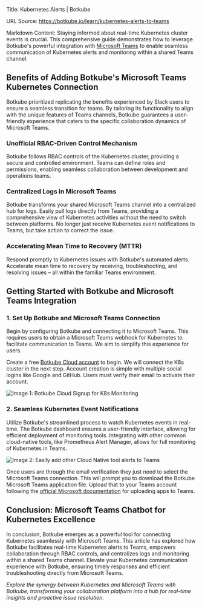 Title: Kubernetes Alerts | Botkube

URL Source: https://botkube.io/learn/kubernetes-alerts-to-teams

Markdown Content:
Staying informed about real-time Kubernetes cluster events is crucial. This comprehensive guide demonstrates how to leverage Botkube's powerful integration with [Microsoft Teams](https://botkube.io/integration/teams) to enable seamless communication of Kubernetes alerts and monitoring within a shared Teams channel.

**Benefits of Adding Botkube's Microsoft Teams Kubernetes Connection**
----------------------------------------------------------------------

Botkube prioritized replicating the benefits experienced by Slack users to ensure a seamless transition for teams. By tailoring its functionality to align with the unique features of Teams channels, Botkube guarantees a user-friendly experience that caters to the specific collaboration dynamics of Microsoft Teams.

### **Unofficial RBAC-Driven Control Mechanism**

Botkube follows RBAC controls of the Kubernetes cluster, providing a secure and controlled environment. Teams can define roles and permissions, enabling seamless collaboration between development and operations teams.

### **Centralized Logs in Microsoft Teams**

Botkube transforms your shared Microsoft Teams channel into a centralized hub for logs. Easily pull logs directly from Teams, providing a comprehensive view of Kubernetes activities without the need to switch between platforms. No longer just receive Kubernetes event notifications to Teams, but take action to correct the issue.

### **Accelerating Mean Time to Recovery (MTTR)**

Respond promptly to Kubernetes issues with Botkube's automated alerts. Accelerate mean time to recovery by receiving, troubleshooting, and resolving issues – all within the familiar Teams environment.

**Getting Started with Botkube and Microsoft Teams Integration**
----------------------------------------------------------------

### **1\. Set Up Botkube and Microsoft Teams Connection**

Begin by configuring Botkube and connecting it to Microsoft Teams. This requires users to obtain a Microsoft Teams webhook for Kubernetes to facilitate communication to Teams. We aim to simplify this experience for users.

Create a free [Botkube Cloud account](http://app.botkube.io/) to begin. We will connect the K8s cluster in the next step. Account creation is simple with multiple social logins like Google and GitHub. Users must verify their email to activate their account.

![Image 1: Botkube Cloud Signup for K8s Monitoring](https://assets-global.website-files.com/634fabb21508d6c9db9bc46f/6566137f5fe7417be4f8a6fb_8Xa41Loqa_HXzlMcoEYZ_e2uDlGkXcTbQAAfLafcZCxXv5IbXkl0r_L7PUUDfGK3c05R7fPv8rFcR3d4whLL1Tt57FnkxIGJd77Y8UBIP_vWiBIFPlZ4dTYjN8QR05x71GsKEv-gxvk7i1bbX_vJAuU.png)

### **2\. Seamless Kubernetes Event Notifications**

Utilize Botkube's streamlined process to watch Kubernetes events in real-time. The Botkube dashboard ensures a user-friendly interface, allowing for efficient deployment of monitoring tools. Integrating with other common cloud-native tools, like Prometheus Alert Manager, allows for full monitoring of Kubernetes in Teams.

![Image 2: Easily add other Cloud Native tool alerts to Teams](https://assets-global.website-files.com/634fabb21508d6c9db9bc46f/6566137f6b27a8072723f369_5zfDhXApR4jKKGX-oj0PGxiWBrVbYr0o4Z5cJCFYe92gbk3pKxNel9ytu1T4uQMrMC-Kxok8q3yABjrI5lox7HICXcBIMs4vUhV1t-qUBbprZ5COuys0P7nih9mvQny8ja7KZtXR5wKUvxXiixhZyXY.png)

Once users are through the email verification they just need to select the Microsoft Teams connection. This will prompt you to download the Botkube Microsoft Teams application file. Upload that to your Teams account following the [official Microsoft documentation](https://support.microsoft.com/en-us/office/add-an-app-to-microsoft-teams-b2217706-f7ed-4e64-8e96-c413afd02f77) for uploading apps to Teams.

**Conclusion: Microsoft Teams Chatbot for Kubernetes Excellence**
-----------------------------------------------------------------

In conclusion, Botkube emerges as a powerful tool for connecting Kubernetes seamlessly with Microsoft Teams. This article has explored how Botkube facilitates real-time Kubernetes alerts to Teams, empowers collaboration through RBAC controls, and centralizes logs and monitoring within a shared Teams channel. Elevate your Kubernetes communication experience with Botkube, ensuring timely responses and efficient troubleshooting directly from Microsoft Teams.

_Explore the synergy between Kubernetes and Microsoft Teams with Botkube, transforming your collaboration platform into a hub for real-time insights and proactive issue resolution._
